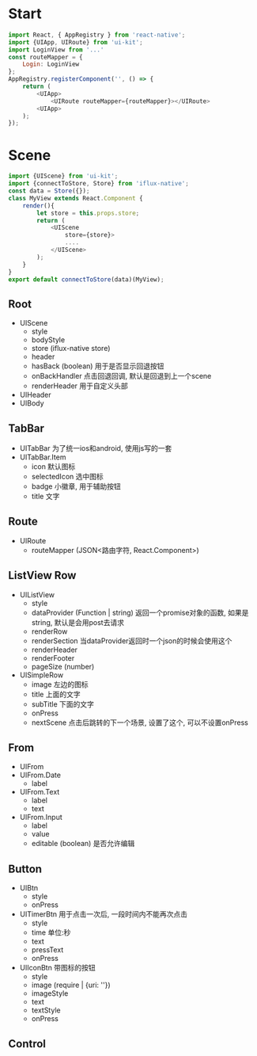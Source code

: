 # Start
```javascript
import React, { AppRegistry } from 'react-native';
import {UIApp, UIRoute} from 'ui-kit';
import LoginView from '...'
const routeMapper = {
    Login: LoginView
};
AppRegistry.registerComponent('', () => {
    return (
        <UIApp>
            <UIRoute routeMapper={routeMapper}></UIRoute>
        <UIApp>
    );
});
```

# Scene
```javascript
import {UIScene} from 'ui-kit';
import {connectToStore, Store} from 'iflux-native';
const data = Store({});
class MyView extends React.Component {
    render(){
        let store = this.props.store;
        return (
            <UIScene
                store={store}>
                ....
            </UIScene>
        );
    }
}
export default connectToStore(data)(MyView);
```


## Root
* UIScene
    * style
    * bodyStyle
    * store (iflux-native store)
    * header
    * hasBack (boolean) 用于是否显示回退按钮
    * onBackHandler 点击回退回调, 默认是回退到上一个scene
    * renderHeader 用于自定义头部
* UIHeader
* UIBody

## TabBar
* UITabBar 为了统一ios和android, 使用js写的一套
* UITabBar.Item
    * icon 默认图标
    * selectedIcon 选中图标
    * badge 小徽章, 用于辅助按钮
    * title 文字

## Route
* UIRoute
    * routeMapper (JSON<路由字符, React.Component>)

## ListView Row
* UIListView
    * style
    * dataProvider (Function | string) 返回一个promise对象的函数, 如果是string, 默认是会用post去请求
    * renderRow
    * renderSection 当dataProvider返回时一个json的时候会使用这个
    * renderHeader
    * renderFooter
    * pageSize (number)
* UISimpleRow
    * image 左边的图标
    * title 上面的文字
    * subTitle 下面的文字
    * onPress
    * nextScene 点击后跳转的下一个场景, 设置了这个, 可以不设置onPress

## From
* UIFrom
* UIFrom.Date
    * label
* UIFrom.Text
    * label
    * text
* UIFrom.Input
    * label
    * value
    * editable (boolean) 是否允许编辑

## Button
* UIBtn
    * style
    * onPress
* UITimerBtn 用于点击一次后, 一段时间内不能再次点击
    * style
    * time 单位:秒
    * text
    * pressText
    * onPress
* UIIconBtn 带图标的按钮
    * style
    * image (require | {uri: ''})
    * imageStyle
    * text
    * textStyle
    * onPress

## Control
